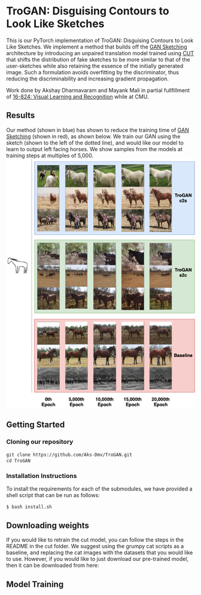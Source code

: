 # TroGAN: Disguising Contours to Look Like Sketches
This is our PyTorch implementation of TroGAN: Disguising Contours to Look Like Sketches. We implement a method that builds off the [GAN Sketching](https://github.com/PeterWang512/GANSketching) architecture by introducing an unpaired translation model trained using [CUT](https://github.com/taesungp/contrastive-unpaired-translation) that shifts the distribution of fake sketches to be more similar to that of the user-sketches while also retaining the essence of the initially generated image. Such a formulation avoids overfitting by the discriminator, thus reducing the discriminability and increasing gradient propagation.

Work done by Akshay Dharmavaram and Mayank Mali in partial fullfillment of [16-824: Visual Learning and Recognition](https://visual-learning.cs.cmu.edu/index.html) while at CMU.

## Results
Our method (shown in blue) has shown to reduce the training time of [GAN Sketching](https://github.com/PeterWang512/GANSketching) (shown in red), as shown below. We train our GAN using the sketch (shown to the left of the dotted line), and would like our model to learn to output left facing horses. We show samples from the models at training steps at multiples of 5,000.
<img src="readme_images/timeline.png" width="800px"/>

## Getting Started

### Cloning our repository
```
git clone https://github.com/Aks-Dmv/TroGAN.git
cd TroGAN
```

### Installation Instructions
To install the requirements for each of the submodules, we have provided a shell script that can be run as follows:

```
$ bash install.sh
```

## Downloading weights
If you would like to retrain the cut model, you can follow the steps in the README in the cut folder. We suggest using the grumpy cat scripts as a baseline, and replacing the cat images with the datasets that you would like to use. However, if you would like to just download our pre-trained model, then it can be downloaded from here: 

## Model Training
